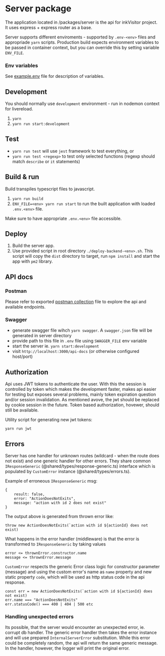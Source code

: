 # Server package

The application located in /packages/server is the api for inkVisitor project.
It uses express + express router as a base.

Server supports different enviroments - supported by `.env-<env>` files and appropriade `yarn` scripts.
Production build expects environment variables to be passed in container context, but you can override this by setting variable `ENV_FILE`.

### Env variables

See [example.env](./env/example.env) file for description of variables.

## Development

You should normally use `development` environment - run in nodemon context for livereload.

1. `yarn`
2. `yarn run start:development`

## Test

- `yarn run test` will use `jest` framework to test everything, or
- `yarn run test <regexp>` to test only selected functions (regexp should match `describe` or `it` statements)

## Build & run

Build transpiles typescript files to javascript.

1. `yarn run build`
2. `ENV_FILE=<env> yarn run start` to run the built application with loaded `.env.<env>` file.

Make sure to have appropriate `.env.<env>` file accessible.

## Deploy

1. Build the server app.
2. Use provided script in root directory `./deploy-backend-<env>.sh`. This script will copy the `dist` directory to target, run `npm install` and start the app with `pm2` library.

## API docs

### Postman

Please refer to exported [postman collection](./postman/inkvisitor_api.postman_collection.json) file to explore the api and available endpoints.

### Swagger

- generate swagger file wihch `yarn swagger`. A `swagger.json` file will be generated in server directory
- provide path to this file in `.env` file using `SWAGGER_FILE` env variable
- start the server ie. `yarn start:development`
- visit `http://localhost:3000/api-docs` (or otherwise configured host/port)

## Authorization

Api uses JWT tokens to authenticate the user. With this the session is controlled by token which makes the development faster, makes api easier for testing but exposes several problems, mainly token expiration question and/or session invalidation. As mentioned avove, the jwt should be replaced by cookie session in the future. Token based authorization, hovewer, should still be available.

Utility script for generating new jwt tokens:

`yarn run jwt`

## Errors

Server has one handler for unknown routes (wildcard - when the route does not exist) and one generic handler for other errors.
They share common `IResponseGeneric` (@shared/types/response-generic.ts) interface which is populated by `CustomError` instance (@shared/types/errors.ts).

Example of erroneous `IResponseGeneric` msg:

```
{
    result: false,
    error: "ActionDoesNotExits",
    message: "action with id 2 does not exist"
}
```

The output above is generated from thrown error like:

```
throw new ActionDoesNotExits(`action with id ${actionId} does not exist)
```

What happens in the error handler (middleware) is that the error is transformed to `IResponseGeneric` by taking values

```
error <= thrownError.constructor.name
message <= thrownError.message
```

`CustomError` respects the generic Error class logic for constructor parameter (message) and using the custom error's name as `name` property
and new static property `code`, which will be used as http status code in the api response.

```
const err = new ActionDoesNotExits(`action with id ${actionId} does not exist)
err.name === "ActionDoesNotExits"
err.statusCode() === 400 | 404 | 500 etc
```

### Handling unexpected errors

Its possible, that the server would encounter an unexpected error, ie. corrupt db handler.
The generic error handler then takes the error instance and will use prepared `InternalServerError` substitution.
While this error could be completely random, the api will return the same generic message. In the handler, however, the logger will print the original error.
